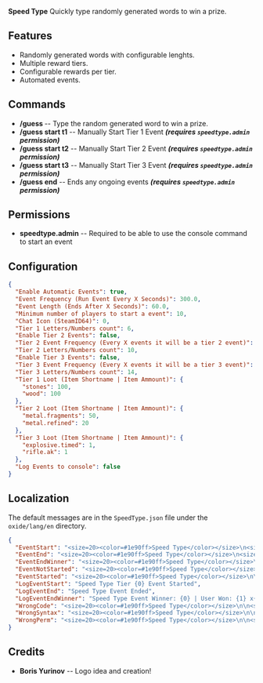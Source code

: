 **Speed Type** Quickly type randomly generated words to win a prize.

## Features

- Randomly generated words with configurable lenghts.
- Multiple reward tiers.
- Configurable rewards per tier.
- Automated events.

## Commands

- **/guess <word>** 	-- Type the random generated word to win a prize.
- **/guess start t1** 	-- Manually Start Tier 1 Event ***(requires `speedtype.admin` permission)***
- **/guess start t2** 	-- Manually Start Tier 2 Event ***(requires `speedtype.admin` permission)***
- **/guess start t3** 	-- Manually Start Tier 3 Event ***(requires `speedtype.admin` permission)***
- **/guess end** 		-- Ends any ongoing events ***(requires `speedtype.admin` permission)***

## Permissions

- **speedtype.admin** -- Required to be able to use the console command to start an event

## Configuration

```json
{
  "Enable Automatic Events": true,
  "Event Frequency (Run Event Every X Seconds)": 300.0,
  "Event Length (Ends After X Seconds)": 60.0,
  "Minimum number of players to start a event": 10,
  "Chat Icon (SteamID64)": 0,
  "Tier 1 Letters/Numbers count": 6,
  "Enable Tier 2 Events": false,
  "Tier 2 Event Frequency (Every X events it will be a tier 2 event)": 10,
  "Tier 2 Letters/Numbers count": 10,
  "Enable Tier 3 Events": false,
  "Tier 3 Event Frequency (Every X events it will be a tier 3 event)": 100,
  "Tier 3 Letters/Numbers count": 14,
  "Tier 1 Loot (Item Shortname | Item Ammount)": {
    "stones": 100,
    "wood": 100
  },
  "Tier 2 Loot (Item Shortname | Item Ammount)": {
    "metal.fragments": 50,
    "metal.refined": 20
  },
  "Tier 3 Loot (Item Shortname | Item Ammount)": {
    "explosive.timed": 1,
    "rifle.ak": 1
  },
  "Log Events to console": false
}
```

## Localization

The default messages are in the `SpeedType.json` file under the `oxide/lang/en` directory.

```json
{
  "EventStart": "<size=20><color=#1e90ff>Speed Type</color></size>\n<size=16><color=#{0}>Tier {1} Event</color></size>\n\nThe first person to type:\n<color=#33ccff>/guess {2}</color>\nWill win a prize!",
  "EventEnd": "<size=20><color=#1e90ff>Speed Type</color></size>\n<size=16><color=#ffa500>Event Over!</color></size>\n\nNo Winners",
  "EventEndWinner": "<size=20><color=#1e90ff>Speed Type</color></size>\n<size=16><color=#ffa500>Event Over!</color></size>\n\nThe Winner is:\n<color=#1e90ff>{0}</color>",
  "EventNotStarted": "<size=20><color=#1e90ff>Speed Type</color></size>\n\n<size=16><color=#ffa500>No Active Events!</color></size>",
  "EventStarted": "<size=20><color=#1e90ff>Speed Type</color></size>\n\n<size=16><color=#ffa500>Event already started</color></size>",
  "LogEventStart": "Speed Type Tier {0} Event Started",
  "LogEventEnd": "Speed Type Event Ended",
  "LogEventEndWinner": "Speed Type Event Winner: {0} | User Won: {1} x{2}",
  "WrongCode": "<size=20><color=#1e90ff>Speed Type</color></size>\n\n<size=16><color=#ffa500>Wrong Code!</color></size>",
  "WrongSyntax": "<size=20><color=#1e90ff>Speed Type</color></size>\n\n<size=16><color=#ffa500>Wrong Command Syntax</color></size>",
  "WrongPerm": "<size=20><color=#1e90ff>Speed Type</color></size>\n\n<size=16><color=#ffa500>No Permission!</color></size>"
}
```

## Credits

- **Boris Yurinov** -- Logo idea and creation!








